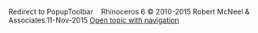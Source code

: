---
---

Redirect to PopupToolbar&#160;
&#160;
Rhinoceros 6 © 2010-2015 Robert McNeel &amp; Associates.11-Nov-2015
 [Open topic with navigation](popuptoolbar.html) 


